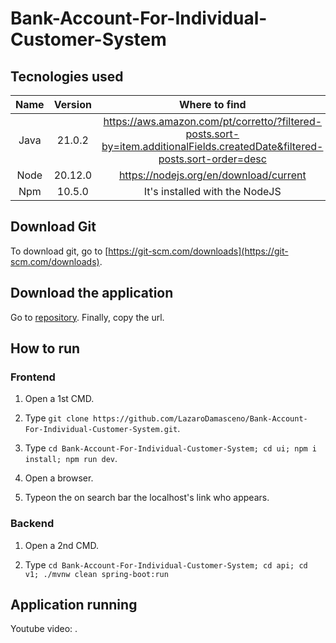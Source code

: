 ﻿# Bank-Account-For-Individual-Customer-System

## Tecnologies used

|Name|Version|Where to find|
|:-:|:-:|:-:|
|Java|21.0.2|https://aws.amazon.com/pt/corretto/?filtered-posts.sort-by=item.additionalFields.createdDate&filtered-posts.sort-order=desc|
|Node|20.12.0|https://nodejs.org/en/download/current|
|Npm|10.5.0|It's installed with the NodeJS|

## Download Git

To download git, go to [https://git-scm.com/downloads](https://git-scm.com/downloads).

## Download the application

Go to [repository](https://github.com/LazaroDamasceno/Bank-Account-For-Individual-Customer-System). 
Finally, copy the url.

## How to run

### Frontend

1. Open a 1st CMD.

2. Type `git clone https://github.com/LazaroDamasceno/Bank-Account-For-Individual-Customer-System.git`.

3. Type `cd Bank-Account-For-Individual-Customer-System; cd ui; npm i install; npm run dev`.

4. Open a browser.

5. Typeon the on search bar the localhost's link who appears.

### Backend

1. Open a 2nd CMD.

2. Type `cd Bank-Account-For-Individual-Customer-System; cd api; cd v1; ./mvnw clean spring-boot:run`

## Application running

Youtube video: []().
